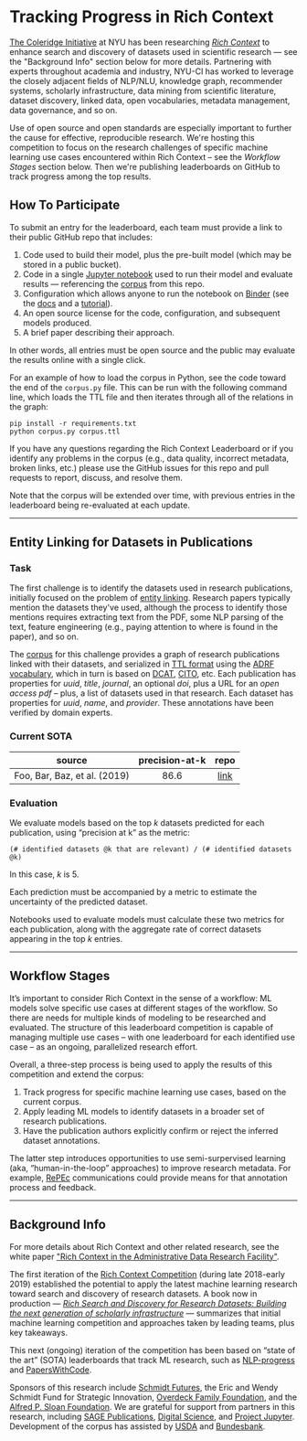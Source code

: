 # Tracking Progress in Rich Context

[The Coleridge Initiative](https://coleridgeinitiative.org/richcontext) 
at NYU has been researching [*Rich Context*](https://coleridgeinitiative.org/richcontext) 
to enhance search and discovery of datasets used in scientific
research — see the "Background Info" section below for more details.
Partnering with experts throughout academia and industry, NYU-CI has
worked to leverage the closely adjacent fields of NLP/NLU, knowledge
graph, recommender systems, scholarly infrastructure, data mining from
scientific literature, dataset discovery, linked data, open
vocabularies, metadata management, data governance, and so on.

Use of open source and open standards are especially important to
further the cause for effective, reproducible research.  We're hosting
this competition to focus on the research challenges of specific
machine learning use cases encountered within Rich Context – see the
_Workflow Stages_ section below. Then we're publishing leaderboards on
GitHub to track progress among the top results.


## How To Participate

To submit an entry for the leaderboard, each team must provide a link
to their public GitHub repo that includes:

  1. Code used to build their model, plus the pre-built model (which may be stored in a public bucket).
  1. Code in a single [Jupyter notebook](https://jupyter.org/) used to run their model and evaluate results — referencing the [corpus](corpus.ttl) from this repo.
  1. Configuration which allows anyone to run the notebook on [Binder](https://mybinder.org/) (see the [docs](https://mybinder.readthedocs.io/en/latest/introduction.html#preparing-a-repository-for-binder) and a [tutorial](http://ivory.idyll.org/blog/2017-four-steps-five-minutes-binder.html)).
  1. An open source license for the code, configuration, and subsequent models produced.
  1. A brief paper describing their approach.

In other words, all entries must be open source and the public may
evaluate the results online with a single click.

For an example of how to load the corpus in Python, see the code
toward the end of the `corpus.py` file.
This can be run with the following command line, which loads the TTL
file and then iterates through all of the relations in the graph:

```
pip install -r requirements.txt
python corpus.py corpus.ttl
```

If you have any questions regarding the Rich Context Leaderboard or if
you identify any problems in the corpus (e.g., data quality, incorrect
metadata, broken links, etc.) please use the GitHub issues for this
repo and pull requests to report, discuss, and resolve them.

Note that the corpus will be extended over time, with previous entries
in the leaderboard being re-evaluated at each update.


---
## Entity Linking for Datasets in Publications

### Task

The first challenge is to identify the datasets used in research
publications, initially focused on the problem of 
[entity linking](https://nlpprogress.com/english/entity_linking.html).
Research papers typically mention the datasets they've used, although
the process to identify those mentions requires extracting text from
the PDF, some NLP parsing of the text, feature engineering (e.g.,
paying attention to where is found in the paper), and so on.

The [corpus](corpus.ttl) for this challenge provides a graph of
research publications linked with their datasets, and serialized in
[TTL format](https://www.w3.org/TR/turtle/) using the 
[ADRF vocabulary](https://github.com/Coleridge-Initiative/adrf-onto/wiki/Vocabulary),
which in turn is based on
[DCAT](https://www.w3.org/TR/vocab-dcat/),
[CITO](https://sparontologies.github.io/cito/current/cito.html), etc.
Each publication has properties for *uuid*, *title*, *journal*, an
optional *doi*, plus a URL for an *open access pdf* – plus, a list of
datasets used in that research.  Each dataset has properties for
*uuid*, *name*, and *provider*.  These annotations have been verified
by domain experts.


### Current SOTA

|  source | precision-at-k | repo |
| ------------- | :-----:| :----: |
| Foo, Bar, Baz, et al. (2019) | 86.6 | [link]( https://github.com/HaritzPuerto/RCC/) |


### Evaluation

We evaluate models based on the top *k* datasets predicted for each
publication, using “precision at k” as the metric:

```
(# identified datasets @k that are relevant) / (# identified datasets @k)
```

In this case, *k* is 5.

Each prediction must be accompanied by a metric to estimate the
uncertainty of the predicted dataset.

Notebooks used to evaluate models must calculate these two metrics for
each publication, along with the aggregate rate of correct datasets
appearing in the top *k* entries.


---
## Workflow Stages

It’s important to consider Rich Context in the sense of a workflow: ML
models solve specific use cases at different stages of the workflow.
So there are needs for multiple kinds of modeling to be researched and
evaluated.
The structure of this leaderboard competition is capable of managing
multiple use cases – with one leaderboard for each identified use case
– as an ongoing, parallelized research effort.

Overall, a three-step process is being used to apply the results of
this competition and extend the corpus:

  1. Track progress for specific machine learning use cases, based on the current corpus.
  2. Apply leading ML models to identify datasets in a broader set of research publications.
  3. Have the publication authors explicitly confirm or reject the inferred dataset annotations.

The latter step introduces opportunities to use semi-surpervised
learning (aka, “human-in-the-loop” approaches) to improve research
metadata.
For example, [RePEc](http://repec.org/) communications could provide
means for that annotation process and feedback.

---
## Background Info

For more details about Rich Context and other related research, see
the white paper 
["Rich Context in the Administrative Data Research Facility"](https://coleridgeinitiative.org/assets/docs/ADRF%20White%20Paper_%20Rich%20Context.pdf).

The first iteration of the 
[Rich Context Competition](https://coleridgeinitiative.org/richcontextcompetition)
(during late 2018-early 2019) established the potential to apply the
latest machine learning research toward search and discovery of
research datasets.
A book now in production — 
[*Rich Search and Discovery for Research Datasets: Building the next generation of scholarly infrastructure*](https://tinyurl.com/richcontextbook) 
— summarizes that initial machine learning competition and approaches
taken by leading teams, plus key takeaways.

This next (ongoing) iteration of the competition has been based on
“state of the art” (SOTA) leaderboards that track ML research, such as
[NLP-progress](https://nlpprogress.com/) and
[PapersWithCode](https://paperswithcode.com/sota).

Sponsors of this research include 
[Schmidt Futures](https://schmidtfutures.com/), 
the Eric and Wendy Schmidt Fund for Strategic Innovation, 
[Overdeck Family Foundation](https://overdeck.org/), 
and the 
[Alfred P. Sloan Foundation](https://sloan.org/).
We are grateful for support from partners in this research, including
[SAGE Publications](https://sagepub.com/), 
[Digital Science](https://www.digital-science.com/),
and 
[Project Jupyter](https://jupyter.org/).
Development of the corpus has assisted by
[USDA](https://www.usda.gov/)
and
[Bundesbank](https://www.bundesbank.de/en).
